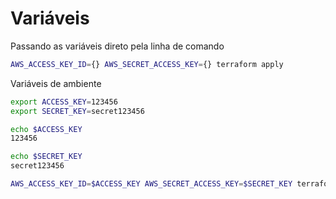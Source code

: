 # Variáveis

Passando as variáveis direto pela linha de comando

```bash
AWS_ACCESS_KEY_ID={} AWS_SECRET_ACCESS_KEY={} terraform apply
```

Variáveis de ambiente

```bash
export ACCESS_KEY=123456
export SECRET_KEY=secret123456

echo $ACCESS_KEY
123456

echo $SECRET_KEY
secret123456

AWS_ACCESS_KEY_ID=$ACCESS_KEY AWS_SECRET_ACCESS_KEY=$SECRET_KEY terraform apply

```